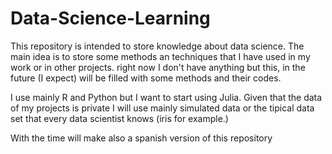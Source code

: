 # Data-Science-Learning
This repository is intended to store knowledge about data science.
The main idea is to store some methods an techniques that I have used in my work or in other projects.
right now I don't have anything but this, in the future (I expect) will be filled with some methods and their codes.

I use mainly R and Python but I want to start using Julia. 
Given that the data of my projects is private I will use mainly simulated data or the tipical data set that every data scientist knows (iris for example.)

With the time will make also a spanish version of this repository
